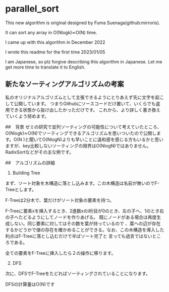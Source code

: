 # parallel_sort
This new algorithm is original designed by Fuma Suenaga(github:mirroris).

It can sort any array in O(Nlogk)⋍O(N) time.

I came up with this algorithm in December 2022

I wrote this readme for the first time 2023/01/05

I am Japanese, so plz forgive describing this algorithm in Japanese. Let me get more time to translate it to English.

## 新たなソーティングアルゴリズムの考案

私のオリジナルアルゴリズムとして主張できるようにとりあえず先に文字を起こして公開しています。
つまりGithubにソースコードだけ置いて、いくらでも盗用できる状態から抜け出したかっただけです。
これから、より詳しく書き換えていくよう努めます。

##　背景
ゼミの研究で並列ソーティングの可能性について考えていたところ、O(Nlogk)≃O(N)でソーティングできるアルゴリズムを思いついたので公開します。O(N
)と聞いてO(NlogN)よりも早いことに違和感を感じる方もいるかと思いますが、key比較しないソーティングの限界はO(NlogN)ではありません。RadixSortなどがその主な例です。


##　アルゴリズムの詳細
1. Building Tree

まず、ソート対象を木構造に落とし込みます。この木構造は名前が無いのでF-Treeとします。

F-Treeは2分木で、葉だけがソート対象の要素を持つ。

F-Treeに要素xを挿入するとき、2進数xのi桁目が0のとき、左の子へ、1のとき右の子へたどるようにしてノードを作りあげる。
既にノードがある場合は再度生成しない。同じ要素に対してはその数を葉が持っているので
、葉への辺が存在するかどうかで値の存在を確かめることができる。なお、この木構造を導入した利点はF-Treeに落とし込むだけで半ばソート完了と
言っても過言ではないところである。

全ての要素をF-Treeに挿入したら２の操作に移ります。

2. DFS

次に、DFSでF-Treeをたどればソーティングされていることになります。

DFSの計算量はO(N)です
